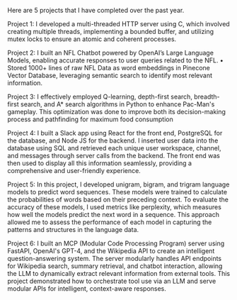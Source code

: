 Here are 5 projects that I have completed over the past year. 

Project 1: I developed a multi-threaded HTTP server using C, which involved creating multiple threads, implementing a bounded buffer, and utilizing mutex locks to ensure an atomic and coherent processes. 

Project 2: I built an NFL Chatbot powered by OpenAI’s Large Language Models, enabling accurate responses to user queries related to the NFL. •	Stored 1000+ lines of raw NFL Data as word embeddings in Pinecone Vector Database, leveraging semantic search to identify most relevant information.

Project 3: I effectively employed Q-learning, depth-first search, breadth-first search, and A* search algorithms in Python to enhance Pac-Man's gameplay. This optimization was done to improve both its decision-making process and pathfinding for maximum food consumption

Project 4: I built a Slack app using React for the front end, PostgreSQL for the database, and Node JS for the backend. I inserted user data into the database using SQL and retrieved each unique user workspace, channel, and messages through server calls from the backend. The front end was then used to display all this information seamlessly, providing a comprehensive and user-friendly experience.

Project 5: In this project, I developed unigram, bigram, and trigram language models to predict word sequences. These models were trained to calculate the probabilities of words based on their preceding context. To evaluate the accuracy of these models, I used metrics like perplexity, which measures how well the models predict the next word in a sequence. This approach allowed me to assess the performance of each model in capturing the patterns and structures in the language data.

Project 6: I built an MCP (Modular Code Processing Program) server using FastAPI, OpenAI's GPT-4, and the Wikipedia API to create an intelligent question-answering system. The server modularly handles API endpoints for Wikipedia search, summary retrieval, and chatbot interaction, allowing the LLM to dynamically extract relevant information from external tools. This project demonstrated how to orchestrate tool use via an LLM and serve modular APIs for intelligent, context-aware responses.
